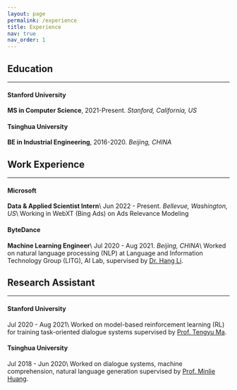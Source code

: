 ```yaml
---
layout: page
permalink: /experience
title: Experience
nav: true
nav_order: 1
---
```


## Education
******
#### Stanford University
**MS in Computer Science**, 2021-Present. *Stanford, California, US*
#### Tsinghua University
**BE in Industrial Engineering**, 2016-2020. *Beijing, CHINA*

## Work Experience
******
#### Microsoft
**Data & Applied Scientist Intern**\\
Jun 2022 - Present. *Bellevue, Washington, US*\\
Working in WebXT (Bing Ads) on Ads Relevance Modeling

#### ByteDance
**Machine Learning Engineer**\\
Jul 2020 - Aug 2021. *Beijing, CHINA*\\
Worked on natural language processing (NLP) at Language and Information Technology Group (LITG), AI Lab, supervised by [Dr. Hang Li](https://scholar.google.com/citations?user=nTl5mSwAAAAJ&hl=zh-CN).

## Research Assistant
******
#### Stanford University
Jul 2020 - Aug 2021\\
Worked on model-based reinforcement learning (RL) for training task-oriented dialogue systems supervised by [Prof. Tengyu Ma](https://ai.stanford.edu/~tengyuma/).

#### Tsinghua University
Jul 2018 - Jun 2020\\
Worked on dialogue systems, machine comprehension, natural language generation supervised by [Prof. Minlie Huang](http://coai.cs.tsinghua.edu.cn/hml).